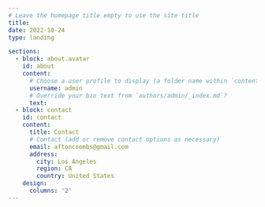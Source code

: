 ```yaml
---
# Leave the homepage title empty to use the site title
title:
date: 2022-10-24
type: landing

sections:
  - block: about.avatar
    id: about
    content:
      # Choose a user profile to display (a folder name within `content/authors/`)
      username: admin
      # Override your bio text from `authors/admin/_index.md`?
      text:
  - block: contact
    id: contact
    content:
      title: Contact
      # Contact (add or remove contact options as necessary)
      email: aftoncoombs@gmail.com
      address:
        city: Los Angeles
        region: CA
        country: United States
    design:
      columns: '2'
---
```

